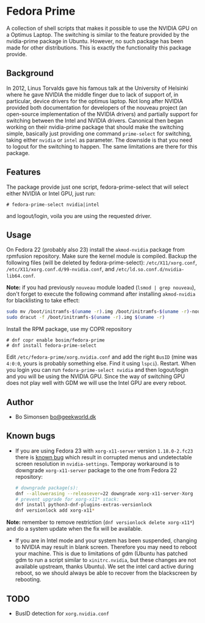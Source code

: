 Fedora Prime
============

A collection of shell scripts that makes it possible to use the NVIDIA GPU on a Optimus Laptop. The switching
is similar to the feature provided by the nvidia-prime package in Ubuntu. However, no such package has been
made for other distributions. This is exactly the functionality this package provide.

Background
----------

In 2012, Linus Torvalds gave his famous talk at the University of Helsinki where he gave NVIDIA the middle finger
due to lack of support of, in particular, device drivers for the optimus laptop. Not long after NVIDIA provided
both documentation for developers of the nouveau project (an open-source implementation of the NVIDIA drivers)
and partially support for switching between the Intel and NVIDIA drivers. Canonical then began working on their
nvidia-prime package that should make the switching simple, basically just providing one command `prime-select`
for switching, taking either `nvidia` or `intel` as parameter. The downside is that you need to logout for the
switching to happen. The same limitations are there for this package.

Features
--------

The package provide just one script, fedora-prime-select that will select either NVIDIA or Intel GPU, just run:

    # fedora-prime-select nvidia|intel

and logout/login, voila you are using the requested driver.

Usage
-----

On Fedora 22 (probably also 23) install the `akmod-nvidia` package from rpmfusion repository. Make sure the
kernel module is compiled. Backup the following files (will be deleted by fedora-prime-select): `/etc/X11/xorg.conf`,
`/etc/X11/xorg.conf.d/99-nvidia.conf`, and `/etc/ld.so.conf.d/nvidia-lib64.conf`.

**Note:** if you had previously `nouveau` module loaded (`lsmod | grep nouveau`), don't forget to execute the following command after installing `akmod-nvidia` for blacklisting to take effect:
```sh
sudo mv /boot/initramfs-$(uname -r).img /boot/initramfs-$(uname -r)-nouveau.img
sudo dracut -f /boot/initramfs-$(uname -r).img $(uname -r)
```

Install the RPM package, use my COPR repository

    # dnf copr enable bosim/fedora-prime
    # dnf install fedora-prime-select

Edit `/etc/fedora-prime/xorg.nvidia.conf` and add the right `BusID` (mine was `4:0:0`, yours is probably something
else. Find it using `lspci`). Restart. When you login you can run `fedora-prime-select nvidia` and then logout/login
and you will be using the NVIDIA GPU. Since the way of switching GPU does not play well with GDM we will use the
Intel GPU are every reboot.


Author
------

* Bo Simonsen <bo@geekworld.dk>

Known bugs
----------

* If you are using Fedora 23 with `xorg-x11-server` version `1.18.0-2.fc23` there is [known bug](https://bugs.freedesktop.org/show_bug.cgi?id=92313) which result in corrupted menus and undetectable screen resolution in `nvidia-settings`. Temporay workaround is to downgrade `xorg-x11-server` package to the one from Fedora 22 repository:
  ```sh
  # downgrade package(s):
  dnf --allowerasing --releasever=22 downgrade xorg-x11-server-Xorg
  # prevent upgrade for xorg-x11* stack:
  dnf install python3-dnf-plugins-extras-versionlock
  dnf versionlock add xorg-x11*
  ```
**Note:** remember to remove restriction (`dnf versionlock delete xorg-x11*`) and do a system update when the fix will be available.

* If you are in Intel mode and your system has been suspended, changing to NVIDIA may result in blank screen. Therefore
you may need to reboot your machine. This is due to limitations of gdm (Ubuntu has patched gdm to run a script similar to
`xinitrc.nvidia`, but these changes are not available upstream, thanks Ubuntu). We set the intel card active during reboot,
so we should always be able to recover from the blackscreen by rebooting.

TODO
----

* BusID detection for `xorg.nvidia.conf`
